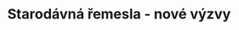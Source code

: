 ---
layout: layouts/archive-episode.njk
title: Starodávná řemesla - nové výzvy
datum: 4.4.2024
foto: business_357x206.jpg
alt: Old craft main picture
perex: ČT Ostrava - Kovářství na Helfštýně | MTVA Szeged - Kartáčníci | RTVS Košice - Tkalcovství | TVP Kraków - Patchwork
tags: archive
---
